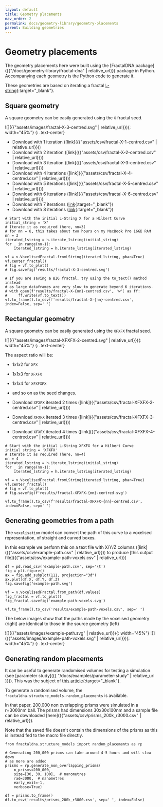 ```yaml
---
layout: default
title: Geometry placements
nav_order: 2
permalink: docs/geometry-library/geometry-placements
parent: Building geometries
---
```


# Geometry placements

The geometry placements here were built using the [FractalDNA package]({{"/docs/geometry-library/fractal-dna" | relative_url}})
package in Python. Accompanying each geometry is the Python code to
generate it.

These geometries are based on iterating a fractal [L-string](https://en.wikipedia.org/wiki/L-system){:target="_blank"}.

## Square geometry

A square geometry can be easily generated using the `X` fractal seed.

![]({{"assets/images/fractal-X-3-centred.svg" | relative_url}}){: width="45%"}
{: .text-center}

- Download with 1 iteration ([link]({{"assets/csv/fractal-X-1-centred.csv" | relative_url}}))
- Download with 2 iteration ([link]({{"assets/csv/fractal-X-2-centred.csv" | relative_url}}))
- Download with 3 iteration ([link]({{"assets/csv/fractal-X-3-centred.csv" | relative_url}}))
- Download with 4 iterations ([link]({{"assets/csv/fractal-X-4-centred.csv" | relative_url}}))
- Download with 5 iterations ([link]({{"assets/csv/fractal-X-5-centred.csv" | relative_url}}))
- Download with 6 iterations ([link]({{"assets/csv/fractal-X-6-centred.csv" | relative_url}}))
- Download with 7 iterations ([link](https://zenodo.org/record/6658889/files/fractal-X-7-centred.csv.zip?download=1){:target="_blank"})
- Download with 8 iterations ([link](https://zenodo.org/record/6658889/files/fractal-X-8-centred.csv.zip?download=1){:target="_blank"})

```
# Start with the initial L-String X for a Hilbert Curve
initial_string = 'X'
# Iterate it as required (here, nn=3)
# for nn = 8, this takes about two hours on my MacBook Pro 16GB RAM
nn = 3
iterated_lstring = h.iterate_lstring(initial_string)
for _ in range(nn-1):
    iterated_lstring = h.iterate_lstring(iterated_lstring)

vf = v.VoxelisedFractal.fromLString(iterated_lstring, pbar=True)
vf.center_fractal()
# fig = vf.to_plot()
# fig.savefig('results/fractal-X-3-centred.svg')

# If you are saving a BIG fractal, try using the to_text() method instead
# as large dataframes are very slow to generate beyond 6 iterations.
# with open(f'results/fractal-X-{nn}-centred.csv', 'w') as ff:
#     ff.write(vf.to_text())
vf.to_frame().to_csv(f'results/fractal-X-{nn}-centred.csv', index=False, sep=' ')
```

## Rectangular geometry

A square geometry can be easily generated using the `XFXFX` fractal seed.

![]({{"assets/images/fractal-XFXFX-2-centred.svg" | relative_url}}){: width="45%"}
{: .text-center}

The aspect ratio will be:
- 1x1x2 for `XFX`
- 1x1x3 for `XFXFX`
- 1x1x4 for `XFXFXFX`
- and so on as the seed changes.

- Download `XFXFX` iterated 2 times ([link]({{"assets/csv/fractal-XFXFX-2-centred.csv" | relative_url}}))
- Download `XFXFX` iterated 3 times ([link]({{"assets/csv/fractal-XFXFX-3-centred.csv" | relative_url}}))
- Download `XFXFX` iterated 4 times ([link]({{"assets/csv/fractal-XFXFX-4-centred.csv" | relative_url}}))

```
# Start with the initial L-String XFXFX for a Hilbert Curve
initial_string = 'XFXFX'
# Iterate it as required (here, nn=4)
nn = 4
iterated_lstring = h.iterate_lstring(initial_string)
for _ in range(nn-1):
    iterated_lstring = h.iterate_lstring(iterated_lstring)

vf = v.VoxelisedFractal.fromLString(iterated_lstring, pbar=True)
vf.center_fractal()
# fig = vf.to_plot()
# fig.savefig(f'results/fractal-XFXFX-{nn}-centred.svg')

vf.to_frame().to_csv(f'results/fractal-XFXFX-{nn}-centred.csv', index=False, sep=' ')
```


## Generating geometries from a path

The `voxelisation` model can convert the path of this curve to a voxelised
representation, of straight and curved boxes.

In this example we perform this on a text file with X/Y/Z columns
([link]({{"assets/csv/example-path.csv" | relative_url}})) to produce
[this output file]({{"assets/csv/example-path-voxels.csv" | relative_url}})

```
df = pd.read_csv('example-path.csv', sep='\t')
fig = plt.figure()
ax = fig.add_subplot(111, projection="3d")
ax.plot(df.X, df.Y, df.Z)
fig.savefig('example-path.svg')

vf = v.VoxelisedFractal.from_path(df.values)
fig_fractal = vf.to_plot()
fig_fractal.savefig('example-path-voxels.svg')

vf.to_frame().to_csv('results/example-path-voxels.csv', sep=' ')
```

The below images show that the paths made by the voxelised geometry (right)
are identical to those in the source geometry (left)

![]({{"assets/images/example-path.svg" | relative_url}}){: width="45%"}
![]({{"assets/images/example-path-voxels.svg" | relative_url}}){: width="45%"}
{: .text-center}


## Generating random placements


It can be useful to generate randomised volumes for testing a simulation (see [parameter study]({{ "/docs/examples/parameter-study" | relative_url }})).
This was the subject of [this article](https://doi.org/10.1016/j.ejmp.2018.02.011){:target="_blank"}.

To generate a randomised volume, the `fractaldna.structure_models.random_placements`
is available.

In that paper, 200,000 non overlapping prisms were simulated in a r=3000nm
ball.
The prisms had dimensions 30x30x100nm and a sample file can be
downloaded [here]({{"assets/csv/prisms_200k_r3000.csv" | relative_url}}).

Note that the saved file doesn't contain the dimensions of the prisms as this
is instead fed to the macro file directly.

```
from fractaldna.structure_models import random_placements as rp

# Generating 200,000 prisms can take around 4-5 hours and will slow down
# as more are added
prisms = rp.generate_non_overlapping_prisms(
    n_prisms=200_000,
    size=[30, 30, 100],  # nanometres
    rad=3000,  # nanometres
    early_exit=-1,
    verbose=True)

df = prisms.to_frame()
df.to_csv('results/prisms_200k_r3000.csv', sep=' ', index=False)

```
